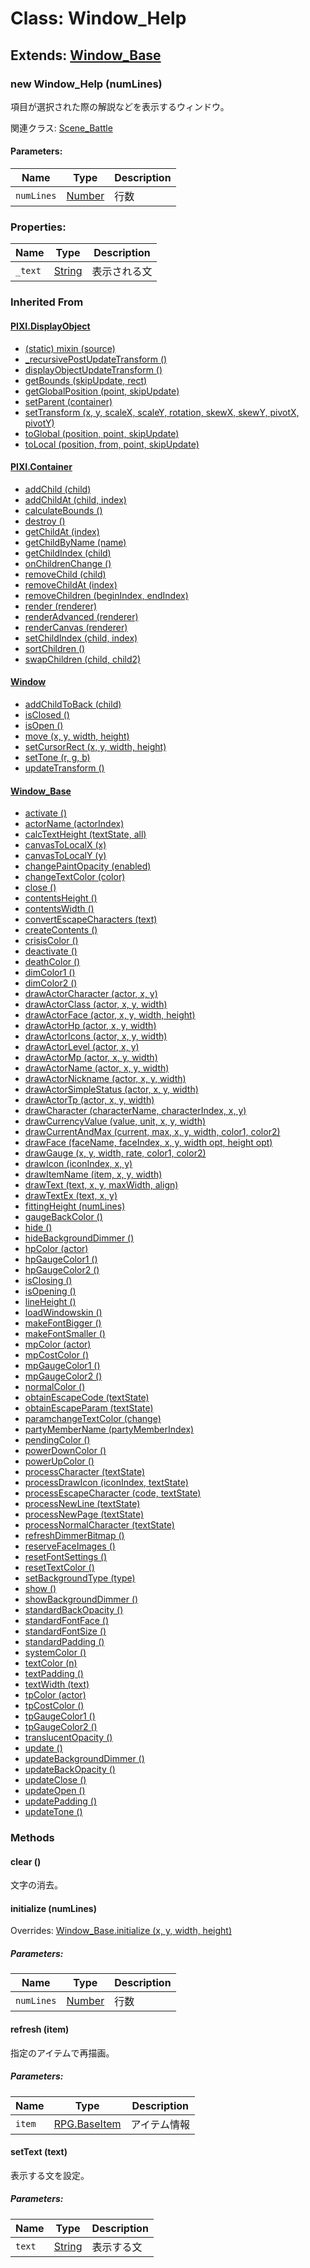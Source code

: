 # Class: Window_Help

## Extends: [Window_Base](Window_Base.md)

### new Window_Help (numLines)
項目が選択された際の解説などを表示するウィンドウ。

関連クラス: [Scene_Battle](Scene_Battle.md)

#### Parameters:

| Name | Type | Description |
| --- | --- | --- |
| `numLines` | [Number](Number.md) | 行数 |


### Properties:

| Name | Type | Description |
| --- | --- | --- |
| `_text` | [String](String.md) | 表示される文 |


### Inherited From

#### [PIXI.DisplayObject](PIXI.DisplayObject.md)

* [(static) mixin (source)](PIXI.DisplayObject.md#static-mixin-source)
* [\_recursivePostUpdateTransform ()](PIXI.DisplayObject.md#_recursivepostupdatetransform-)
* [displayObjectUpdateTransform ()](PIXI.DisplayObject.md#displayobjectupdatetransform-)
* [getBounds (skipUpdate, rect)](PIXI.DisplayObject.md#getbounds-skipupdate-rect--pixirectangle)
* [getGlobalPosition (point, skipUpdate)](PIXI.DisplayObject.md#getglobalposition-point-skipupdate--pixipoint)
* [setParent (container)](PIXI.DisplayObject.md#setparent-container--pixicontainer)
* [setTransform (x, y, scaleX, scaleY, rotation, skewX, skewY, pivotX, pivotY)](PIXI.DisplayObject.md#settransform-x-y-scalex-scaley-rotation-skewx-skewy-pivotx-pivoty--pixidisplayobject)
* [toGlobal (position, point, skipUpdate)](PIXI.DisplayObject.md#toglobal-position-point-skipupdate--pixipoint)
* [toLocal (position, from, point, skipUpdate)](PIXI.DisplayObject.md#tolocal-position-from-point-skipupdate--pixipoint)

#### [PIXI.Container](PIXI.Container.md)

* [addChild (child) ](PIXI.Container.md#addchild-child--pixidisplayobject)
* [addChildAt (child, index)](PIXI.Container.md#addchildat-child-index--pixidisplayobject)
* [calculateBounds ()](PIXI.Container.md#calculatebounds-)
* [destroy ()](PIXI.Container.md#destroy-)
* [getChildAt (index)](PIXI.Container.md#getchildat-index--pixidisplayobject)
* [getChildByName (name)](PIXI.Container.md#getchildbyname-name--pixidisplayobject)
* [getChildIndex (child)](PIXI.Container.md#getchildindex-child--pixidisplayobject)
* [onChildrenChange ()](PIXI.Container.md#onchildrenchange-)
* [removeChild (child)](PIXI.Container.md#removechild-child--pixidisplayobject)
* [removeChildAt (index)](PIXI.Container.md#removechildat-index--pixidisplayobject)
* [removeChildren (beginIndex, endIndex)](PIXI.Container.md#removechildren-beginindex-endindex--arraypixidisplayobject)
* [render (renderer)](PIXI.Container.md#render-renderer)
* [renderAdvanced (renderer)](PIXI.Container.md#renderadvanced-renderer)
* [renderCanvas (renderer)](PIXI.Container.md#rendercanvas-renderer)
* [setChildIndex (child, index)](PIXI.Container.md#setchildindex-child-index)
* [sortChildren ()](PIXI.Container.md#sortchildren-)
* [swapChildren (child, child2)](PIXI.Container.md#swapchildren-child-child2)

#### [Window](Window.md)

* [addChildToBack (child)](Window.md#addchildtoback-child--object)
* [isClosed ()](Window.md#isclosed---boolean)
* [isOpen ()](Window.md#isopen---boolean)
* [move (x, y, width, height)](Window.md#move-x-y-width-height)
* [setCursorRect (x, y, width, height)](Window.md#setcursorrect-x-y-width-height)
* [setTone (r, g, b)](Window.md#settone-r-g-b)
* [updateTransform ()](Window.md#updatetransform-)

#### [Window_Base](Window_Base.md)

* [activate ()](Window_Base.md#activate-)
* [actorName (actorIndex)](Window_Base.md#actorname-actorindex--string)
* [calcTextHeight (textState, all)](Window_Base.md#calctextheight-textstate-all--number)
* [canvasToLocalX (x)](Window_Base.md#canvastolocalx-x--number)
* [canvasToLocalY (y)](Window_Base.md#canvastolocaly-y--number)
* [changePaintOpacity (enabled)](Window_Base.md#changepaintopacity-enabled)
* [changeTextColor (color)](Window_Base.md#changetextcolor-color)
* [close ()](Window_Base.md#close-)
* [contentsHeight ()](Window_Base.md#contentsheight---number)
* [contentsWidth ()](Window_Base.md#contentswidth---number)
* [convertEscapeCharacters (text)](Window_Base.md#convertescapecharacters-text--string)
* [createContents ()](Window_Base.md#createcontents-)
* [crisisColor ()](Window_Base.md#crisiscolor---mvcsscolor)
* [deactivate ()](Window_Base.md#deactivate-)
* [deathColor ()](Window_Base.md#deathcolor---mvcsscolor)
* [dimColor1 ()](Window_Base.md#dimcolor1---mvcsscolor)
* [dimColor2 ()](Window_Base.md#dimcolor2---mvcsscolor)
* [drawActorCharacter (actor, x, y)](Window_Base.md#drawactorcharacter-actor-x-y)
* [drawActorClass (actor, x, y, width)](Window_Base.md#drawactorclass-actor-x-y-width)
* [drawActorFace (actor, x, y, width, height)](Window_Base.md#drawactorface-actor-x-y-width-height)
* [drawActorHp (actor, x, y, width)](Window_Base.md#drawactorhp-actor-x-y-width)
* [drawActorIcons (actor, x, y, width)](Window_Base.md#drawactoricons-actor-x-y-width)
* [drawActorLevel (actor, x, y)](Window_Base.md#drawactorlevel-actor-x-y)
* [drawActorMp (actor, x, y, width)](Window_Base.md#drawactormp-actor-x-y-width)
* [drawActorName (actor, x, y, width)](Window_Base.md#drawactorname-actor-x-y-width)
* [drawActorNickname (actor, x, y, width)](Window_Base.md#drawactornickname-actor-x-y-width)
* [drawActorSimpleStatus (actor, x, y, width)](Window_Base.md#drawactorsimplestatus-actor-x-y-width)
* [drawActorTp (actor, x, y, width)](Window_Base.md#drawactortp-actor-x-y-width)
* [drawCharacter (characterName, characterIndex, x, y)](Window_Base.md#drawcharacter-charactername-characterindex-x-y)
* [drawCurrencyValue (value, unit, x, y, width)](Window_Base.md#drawcurrencyvalue-value-unit-x-y-width)
* [drawCurrentAndMax (current, max, x, y, width, color1, color2)](Window_Base.md#md#drawcurrentandmax-current-max-x-y-width-color1-color2)
* [drawFace (faceName, faceIndex, x, y, width opt, height opt)](Window_Base.md#drawface-facename-faceindex-x-y-width-opt-height-opt)
* [drawGauge (x, y, width, rate, color1, color2)](Window_Base.md#drawgauge-x-y-width-rate-color1-color2)
* [drawIcon (iconIndex, x, y)](Window_Base.md#drawicon-iconindex-x-y)
* [drawItemName (item, x, y, width)](Window_Base.md#drawitemname-item-x-y-width)
* [drawText (text, x, y, maxWidth, align)](Window_Base.md#drawtext-text-x-y-maxwidth-align)
* [drawTextEx (text, x, y)](Window_Base.md#drawtextex-text-x-y--number)
* [fittingHeight (numLines)](Window_Base.md#fittingheight-numlines--number)
* [gaugeBackColor ()](Window_Base.md#gaugebackcolor---mvcsscolor)
* [hide ()](Window_Base.md#hide-)
* [hideBackgroundDimmer ()](Window_Base.md#hidebackgrounddimmer-)
* [hpColor (actor)](Window_Base.md#hpcolor-actor--mvcsscolor)
* [hpGaugeColor1 ()](Window_Base.md#hpgaugecolor1---mvcsscolor)
* [hpGaugeColor2 ()](Window_Base.md#hpgaugecolor2---mvcsscolor)
* [isClosing ()](Window_Base.md#isclosing---boolean)
* [isOpening ()](Window_Base.md#isopening---boolean)
* [lineHeight ()](Window_Base.md#lineheight---number)
* [loadWindowskin ()](Window_Base.md#loadwindowskin-)
* [makeFontBigger ()](Window_Base.md#makefontbigger-)
* [makeFontSmaller ()](Window_Base.md#makefontsmaller-)
* [mpColor (actor)](Window_Base.md#mpcolor-actor--mvcsscolor)
* [mpCostColor ()](Window_Base.md#mpcostcolor---mvcsscolor)
* [mpGaugeColor1 ()](Window_Base.md#mpgaugecolor1---mvcsscolor)
* [mpGaugeColor2 ()](Window_Base.md#mpgaugecolor2---mvcsscolor)
* [normalColor ()](Window_Base.md#normalcolor---mvcsscolor)
* [obtainEscapeCode (textState)](Window_Base.md#obtainescapecode-textstate)
* [obtainEscapeParam (textState)](Window_Base.md#obtainescapeparam-textstate--numberstring)
* [paramchangeTextColor (change)](Window_Base.md#paramchangetextcolor-change--mvcsscolor)
* [partyMemberName (partyMemberIndex)](Window_Base.md#partymembername-partymemberindex--string)
* [pendingColor ()](Window_Base.md#pendingcolor---mvcsscolor)
* [powerDownColor ()](Window_Base.md#powerdowncolor---mvcsscolor)
* [powerUpColor ()](Window_Base.md#powerupcolor---mvcsscolor)
* [processCharacter (textState)](Window_Base.md#processcharacter-textstate)
* [processDrawIcon (iconIndex, textState)](Window_Base.md#processdrawicon-iconindex-textstate)
* [processEscapeCharacter (code, textState)](Window_Base.md#processescapecharacter-code-textstate)
* [processNewLine (textState)](Window_Base.md#processnewline-textstate)
* [processNewPage (textState)](Window_Base.md#processnewpage-textstate)
* [processNormalCharacter (textState)](Window_Base.md#processnormalcharacter-textstate)
* [refreshDimmerBitmap ()](Window_Base.md#refreshdimmerbitmap-)
* [reserveFaceImages ()](Window_Base.md#reservefaceimages-)
* [resetFontSettings ()](Window_Base.md#resetfontsettings-)
* [resetTextColor ()](Window_Base.md#resettextcolor-)
* [setBackgroundType (type)](Window_Base.md#setbackgroundtype-type)
* [show ()](Window_Base.md#show-)
* [showBackgroundDimmer ()](Window_Base.md#showbackgrounddimmer-)
* [standardBackOpacity ()](Window_Base.md#standardbackopacity---number)
* [standardFontFace ()](Window_Base.md#standardfontface---string)
* [standardFontSize ()](Window_Base.md#standardfontsize---number)
* [standardPadding ()](Window_Base.md#standardpadding---number)
* [systemColor ()](Window_Base.md#systemcolor---mvcsscolor)
* [textColor (n)](Window_Base.md#textcolor-n--mvcsscolor)
* [textPadding ()](Window_Base.md#textpadding---number)
* [textWidth (text)](Window_Base.md#textwidth-text--number)
* [tpColor (actor)](Window_Base.md#tpcolor-actor--mvcsscolor)
* [tpCostColor ()](Window_Base.md#tpcostcolor---mvcsscolor)
* [tpGaugeColor1 ()](Window_Base.md#tpgaugecolor1---mvcsscolor)
* [tpGaugeColor2 ()](Window_Base.md#tpgaugecolor2---mvcsscolor)
* [translucentOpacity ()](Window_Base.md#translucentopacity---number)
* [update ()](Window_Base.md#update-)
* [updateBackgroundDimmer ()](Window_Base.md#updatebackgrounddimmer-)
* [updateBackOpacity ()](Window_Base.md#updatebackopacity-)
* [updateClose ()](Window_Base.md#updateclose-)
* [updateOpen ()](Window_Base.md#updateopen-)
* [updatePadding ()](Window_Base.md#updatepadding-)
* [updateTone ()](Window_Base.md#updatetone-)


### Methods

#### clear ()
文字の消去。


#### initialize (numLines)
Overrides: [Window_Base.initialize (x, y, width, height)](Window_Base.md#initialize-x-y-width-height)

##### Parameters:

| Name | Type | Description |
| --- | --- | --- |
| `numLines` | [Number](Number.md) | 行数 |



#### refresh (item)
指定のアイテムで再描画。

##### Parameters:

| Name | Type | Description |
| --- | --- | --- |
| `item` | [RPG.BaseItem](RPG.BaseItem.md) | アイテム情報 |


#### setText (text)
表示する文を設定。

##### Parameters:

| Name | Type | Description |
| --- | --- | --- |
| `text` | [String](String.md) | 表示する文 |


